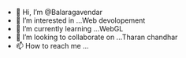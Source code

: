 - 👋 Hi, I’m @Balaragavendar
- 👀 I’m interested in ...Web devolopement
- 🌱 I’m currently learning ...WebGL
- 💞️ I’m looking to collaborate on ...Tharan chandhar
- 📫 How to reach me ...

<!---
Balaragavendar/Balaragavendar is a ✨ special ✨ repository because its `README.md` (this file) appears on your GitHub profile.
You can click the Preview link to take a look at your changes.
--->
